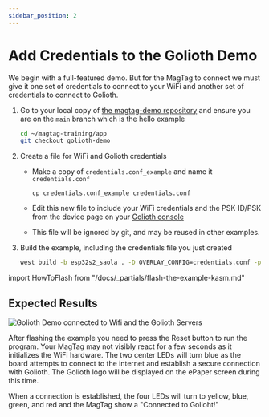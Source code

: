 ```yaml
---
sidebar_position: 2
---
```


# Add Credentials to the Golioth Demo

We begin with a full-featured demo. But for the MagTag to connect we must give
it one set of credentials to connect to your WiFi and another set of credentials
to connect to Golioth.

1. Go to your local copy of [the magtag-demo
   repository](https://github.com/golioth/magtag-demo) and ensure you are on the
   `main` branch which is the hello example

    ```bash
    cd ~/magtag-training/app
    git checkout golioth-demo
    ```

2. Create a file for WiFi and Golioth credentials

    * Make a copy of `credentials.conf_example` and name it `credentials.conf`

        ```
        cp credentials.conf_example credentials.conf
        ```

    * Edit this new file to include your WiFi credentials and the PSK-ID/PSK
      from the device page on your [Golioth
      console](https://console.golioth.io/)
    * This file will be ignored by git, and may be reused in other examples.

3. Build the example, including the credentials file you just created

    ```bash
    west build -b esp32s2_saola . -D OVERLAY_CONFIG=credentials.conf -p
    ```

import HowToFlash from "/docs/\_partials/flash-the-example-kasm.md"

<HowToFlash/>

## Expected Results

![Golioth Demo connected to Wifi and the Golioth Servers](assets/magtag-golioth-connected.jpg)

After flashing the example you need to press the Reset button to run the
program. Your MagTag may not visibly react for a few seconds as it initializes
the WiFi hardware. The two center LEDs will turn blue as the board attempts to
connect to the internet and establish a secure connection with Golioth. The
Golioth logo will be displayed on the ePaper screen during this time.

When a connection is established, the four LEDs will turn to yellow, blue,
green, and red and the MagTag show a "Connected to Golioht!"

